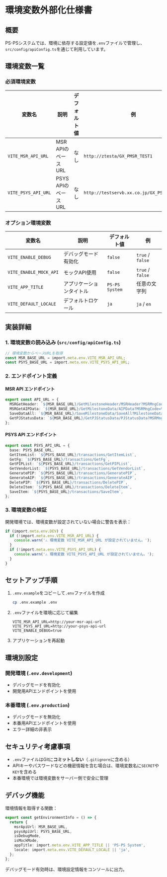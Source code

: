 # 環境変数外部化仕様書

## 概要
PS-PSシステムでは、環境に依存する設定値を`.env`ファイルで管理し、`src/config/apiConfig.ts`を通じて利用しています。

## 環境変数一覧

### 必須環境変数

| 変数名 | 説明 | デフォルト値 | 例 |
|--------|------|-------------|-----|
| `VITE_MSR_API_URL` | MSR APIのベースURL | なし | `http://ztesta/GX_PMSR_TEST1` |
| `VITE_PSYS_API_URL` | PSYS APIのベースURL | なし | `http://testservb.xx.co.jp/GX_PSYS_TEST2` |

### オプション環境変数

| 変数名 | 説明 | デフォルト値 | 例 |
|--------|------|-------------|-----|
| `VITE_ENABLE_DEBUG` | デバッグモード有効化 | `false` | `true` / `false` |
| `VITE_ENABLE_MOCK_API` | モックAPI使用 | `false` | `true` / `false` |
| `VITE_APP_TITLE` | アプリケーションタイトル | `PS-PS System` | 任意の文字列 |
| `VITE_DEFAULT_LOCALE` | デフォルトロケール | `ja` | `ja` / `en` |

## 実装詳細

### 1. 環境変数の読み込み (`src/config/apiConfig.ts`)

```typescript
// 環境変数からベースURLを取得
const MSR_BASE_URL = import.meta.env.VITE_MSR_API_URL;
const PSYS_BASE_URL = import.meta.env.VITE_PSYS_API_URL;
```

### 2. エンドポイント定義

#### MSR API エンドポイント
```typescript
export const API_URL = {
  MSRGetHeader: `${MSR_BASE_URL}/GetMilestoneHeader/MSRHeader?MSRMngCode=%1`,
  MSRGetAIPData: `${MSR_BASE_URL}/GetMilestoneData/AIPData?MSRMngCode=%1&SkipNum=%2`,
  SaveDataAll: `${MSR_BASE_URL}/SaveMilestoneData/SaveAll?MilestoneDataJSON`,
  GetPJStatusData: `${MSR_BASE_URL}/GetPJStatusData/PJStatusData?MSRMngCode=%1`,
};
```

#### PSYS API エンドポイント
```typescript
export const PSYS_API_URL = {
  base: PSYS_BASE_URL,
  GetItemList: `${PSYS_BASE_URL}/transactions/GetItemList`,
  GetFg: `${PSYS_BASE_URL}/transactions/GetFg`,
  GetPIPList: `${PSYS_BASE_URL}/transactions/GetPIPList`,
  GetVendorList: `${PSYS_BASE_URL}/transactions/GetVendorList`,
  GeneratePIP: `${PSYS_BASE_URL}/transactions/GeneratePIP`,
  GenerateAIP: `${PSYS_BASE_URL}/transactions/GenerateAIP`,
  DeletePIP: `${PSYS_BASE_URL}/transactions/DeletePIP`,
  DeleteItem: `${PSYS_BASE_URL}/transactions/DeleteItem`,
  SaveItem: `${PSYS_BASE_URL}/transactions/SaveItem`,
};
```

### 3. 環境変数の検証

開発環境では、環境変数が設定されていない場合に警告を表示：

```typescript
if (import.meta.env.DEV) {
  if (!import.meta.env.VITE_MSR_API_URL) {
    console.warn('⚠️ 環境変数 VITE_MSR_API_URL が設定されていません。');
  }
  if (!import.meta.env.VITE_PSYS_API_URL) {
    console.warn('⚠️ 環境変数 VITE_PSYS_API_URL が設定されていません。');
  }
}
```

## セットアップ手順

1. `.env.example`をコピーして`.env`ファイルを作成
   ```bash
   cp .env.example .env
   ```

2. `.env`ファイルを環境に応じて編集
   ```env
   VITE_MSR_API_URL=http://your-msr-api-url
   VITE_PSYS_API_URL=http://your-psys-api-url
   VITE_ENABLE_DEBUG=true
   ```

3. アプリケーションを再起動

## 環境別設定

### 開発環境 (`.env.development`)
- デバッグモードを有効化
- 開発用APIエンドポイントを使用

### 本番環境 (`.env.production`)
- デバッグモードを無効化
- 本番用APIエンドポイントを使用
- エラー詳細の非表示

## セキュリティ考慮事項

- `.env`ファイルはGitに**コミットしない**（`.gitignore`に含める）
- APIキーやパスワードなどの機密情報を含む場合は、環境変数名に`SECRET`や`KEY`を含める
- 本番環境では環境変数をサーバー側で安全に管理

## デバッグ機能

環境情報を取得する関数：
```typescript
export const getEnvironmentInfo = () => {
  return {
    msrApiUrl: MSR_BASE_URL,
    psysApiUrl: PSYS_BASE_URL,
    isDebugMode,
    isMockMode,
    appTitle: import.meta.env.VITE_APP_TITLE || 'PS-PS System',
    locale: import.meta.env.VITE_DEFAULT_LOCALE || 'ja',
  };
};
```

デバッグモード有効時は、環境設定情報をコンソールに出力。